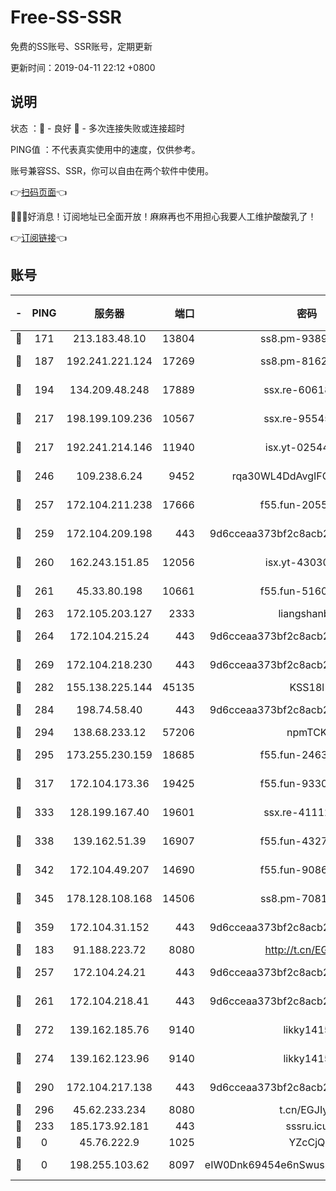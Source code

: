 # Free-SS-SSR

免费的SS账号、SSR账号，定期更新

更新时间：2019-04-11 22:12 +0800

## 说明

状态     ：🙂 - 良好 🙁 - 多次连接失败或连接超时

PING值   ：不代表真实使用中的速度，仅供参考。

账号兼容SS、SSR，你可以自由在两个软件中使用。

👉[扫码页面](https://liesauer.github.io/Free-SS-SSR/)👈

🎉🎉🎉好消息！订阅地址已全面开放！麻麻再也不用担心我要人工维护酸酸乳了！

👉[订阅链接](https://www.liesauer.net/yogurt/subscribe?ACCESS_TOKEN=DAYxR3mMaZAsaqUb)👈

## 账号

|-|PING|服务器|端口|密码|加密方式|区域|
|:----:|:----:|:-----:|-----:|:----:|:----:|:----:|
|🙂|171|213.183.48.10|13804|ss8.pm-93895580|rc4-md5|RU|
|🙂|187|192.241.221.124|17269|ss8.pm-81626609|aes-256-cfb|US|
|🙂|194|134.209.48.248|17889|ssx.re-60618684|aes-256-cfb|US|
|🙂|217|198.199.109.236|10567|ssx.re-95545357|aes-256-cfb|US|
|🙂|217|192.241.214.146|11940|isx.yt-02544513|aes-256-cfb|US|
|🙂|246|109.238.6.24|9452|rqa30WL4DdAvgIFG6Fs3znzTa|aes-256-cfb|FR|
|🙂|257|172.104.211.238|17666|f55.fun-20551723|aes-256-cfb|US|
|🙂|259|172.104.209.198|443|9d6cceaa373bf2c8acb22e60b6a58be6|aes-256-cfb|US|
|🙂|260|162.243.151.85|12056|isx.yt-43030728|aes-256-cfb|US|
|🙂|261|45.33.80.198|10661|f55.fun-51606632|aes-256-cfb|US|
|🙂|263|172.105.203.127|2333|liangshanbo|chacha20|JP|
|🙂|264|172.104.215.24|443|9d6cceaa373bf2c8acb22e60b6a58be6|aes-256-cfb|US|
|🙂|269|172.104.218.230|443|9d6cceaa373bf2c8acb22e60b6a58be6|aes-256-cfb|US|
|🙂|282|155.138.225.144|45135|KSS18l|rc4-md5|US|
|🙂|284|198.74.58.40|443|9d6cceaa373bf2c8acb22e60b6a58be6|aes-256-cfb|US|
|🙂|294|138.68.233.12|57206|npmTCK|rc4-md5|US|
|🙂|295|173.255.230.159|18685|f55.fun-24638693|aes-256-cfb|US|
|🙂|317|172.104.173.36|19425|f55.fun-93309180|aes-256-cfb|SG|
|🙂|333|128.199.167.40|19601|ssx.re-41112805|aes-256-cfb|SG|
|🙂|338|139.162.51.39|16907|f55.fun-43279732|aes-256-cfb|SG|
|🙂|342|172.104.49.207|14690|f55.fun-90866844|aes-256-cfb|SG|
|🙂|345|178.128.108.168|14506|ss8.pm-70819008|aes-256-cfb|SG|
|🙂|359|172.104.31.152|443|9d6cceaa373bf2c8acb22e60b6a58be6|aes-256-cfb|US|
|🙂|183|91.188.223.72|8080|http://t.cn/EGJIyrl|rc4-md5|RU|
|🙂|257|172.104.24.21|443|9d6cceaa373bf2c8acb22e60b6a58be6|aes-256-cfb|US|
|🙂|261|172.104.218.41|443|9d6cceaa373bf2c8acb22e60b6a58be6|aes-256-cfb|US|
|🙂|272|139.162.185.76|9140|likky1415|aes-256-cfb|DE|
|🙂|274|139.162.123.96|9140|likky1415|aes-256-cfb|JP|
|🙂|290|172.104.217.138|443|9d6cceaa373bf2c8acb22e60b6a58be6|aes-256-cfb|US|
|🙂|296|45.62.233.234|8080|t.cn/EGJIyrl|rc4-md5|CA|
|🙁|233|185.173.92.181|443|sssru.icu|rc4-md5|RU|
|🙁|0|45.76.222.9|1025|YZcCjQ|rc4-md5|JP|
|🙁|0|198.255.103.62|8097|eIW0Dnk69454e6nSwuspv9DmS201tQ0D|aes-256-cfb|US|
